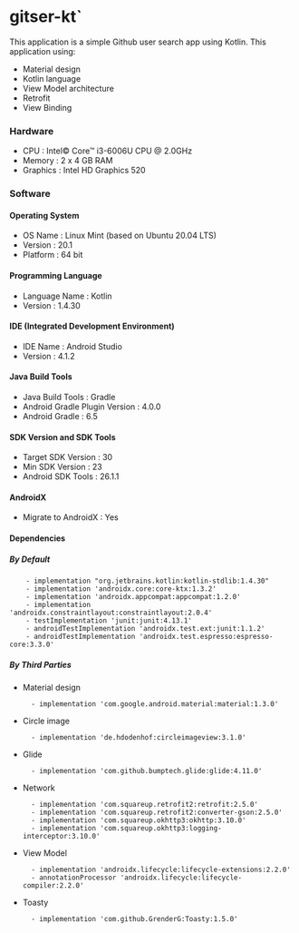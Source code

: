 # gitser-kt`
This application is a simple Github user search app using Kotlin. This application using:
- Material design
- Kotlin language
- View Model architecture
- Retrofit
- View Binding

### Hardware
- CPU : Intel© Core™ i3-6006U CPU @ 2.0GHz
- Memory : 2 x 4 GB RAM
- Graphics : Intel HD Graphics 520

### Software
#### Operating System
- OS Name : Linux Mint (based on Ubuntu 20.04 LTS)
- Version : 20.1
- Platform : 64 bit

#### Programming Language
- Language Name : Kotlin
- Version : 1.4.30

#### IDE (Integrated Development Environment)
- IDE Name : Android Studio
- Version : 4.1.2

#### Java Build Tools
- Java Build Tools : Gradle
- Android Gradle Plugin Version : 4.0.0
- Android Gradle : 6.5

#### SDK Version and SDK Tools
- Target SDK Version : 30
- Min SDK Version : 23
- Android SDK Tools : 26.1.1

#### AndroidX
- Migrate to AndroidX : Yes

#### Dependencies
##### By Default
        - implementation "org.jetbrains.kotlin:kotlin-stdlib:1.4.30"
        - implementation 'androidx.core:core-ktx:1.3.2'
        - implementation 'androidx.appcompat:appcompat:1.2.0'
        - implementation 'androidx.constraintlayout:constraintlayout:2.0.4'
        - testImplementation 'junit:junit:4.13.1'
        - androidTestImplementation 'androidx.test.ext:junit:1.1.2'
        - androidTestImplementation 'androidx.test.espresso:espresso-core:3.3.0'

##### By Third Parties
- Material design

        - implementation 'com.google.android.material:material:1.3.0'

- Circle image

        - implementation 'de.hdodenhof:circleimageview:3.1.0'

- Glide

        - implementation 'com.github.bumptech.glide:glide:4.11.0'

- Network

        - implementation 'com.squareup.retrofit2:retrofit:2.5.0'
        - implementation 'com.squareup.retrofit2:converter-gson:2.5.0'
        - implementation 'com.squareup.okhttp3:okhttp:3.10.0'
        - implementation 'com.squareup.okhttp3:logging-interceptor:3.10.0'

- View Model

        - implementation 'androidx.lifecycle:lifecycle-extensions:2.2.0'
        - annotationProcessor 'androidx.lifecycle:lifecycle-compiler:2.2.0'

- Toasty

        - implementation 'com.github.GrenderG:Toasty:1.5.0'
